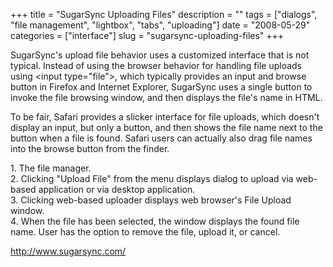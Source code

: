 +++
title = "SugarSync Uploading Files"
description = ""
tags = ["dialogs", "file management", "lightbox", "tabs", "uploading"]
date = "2008-05-29"
categories = ["interface"]
slug = "sugarsync-uploading-files"
+++


<p>SugarSync's upload file behavior uses a customized interface that is not typical. Instead of using the browser behavior for handling file uploads using &lt;input type="file"&gt;, which typically provides an input and browse button in Firefox and Internet Explorer, SugarSync uses a single button to invoke the file browsing window, and then displays the file's name in HTML. </p>
<p>To be fair, Safari provides a slicker interface for file uploads, which doesn't display an input, but only a button, and then shows the file name next to the button when a file is found. Safari users can actually also drag file names into the browse button from the finder.</p>
<div id="screens-full" class="clear"><div class="caption">1. The file manager.</div><div class="fullimg clear"><a href="http://media.konigi.com/interface/sugarsync-upload-file-1.png" class="group" rel="group" title="1. The file manager."><img src="http://media.konigi.com/interface/sugarsync-upload-file-1.png" alt="" class="img-responsive"></a></div></div><div id="screens-full" class="clear"><div class="caption">2. Clicking &quot;Upload File&quot; from the menu displays dialog to upload via web-based application or via desktop application. </div><div class="fullimg clear"><a href="http://media.konigi.com/interface/sugarsync-upload-file-2.png" class="group" rel="group" title="2. Clicking &quot;Upload File&quot; from the menu displays dialog to upload via web-based applicatio..."><img src="http://media.konigi.com/interface/sugarsync-upload-file-2.png" alt="" class="img-responsive"></a></div></div><div id="screens-full" class="clear"><div class="caption">3. Clicking web-based uploader displays web browser's File Upload window.</div><div class="fullimg clear"><a href="http://media.konigi.com/interface/sugarsync-upload-file-3.png" class="group" rel="group" title="3. Clicking web-based uploader displays web browser's File Upload window."><img src="http://media.konigi.com/interface/sugarsync-upload-file-3.png" alt="" class="img-responsive"></a></div></div><div id="screens-full" class="clear"><div class="caption">4. When the file has been selected, the window displays the found file name. User has the option to remove the file, upload it, or cancel.</div><div class="fullimg clear"><a href="http://media.konigi.com/interface/sugarsync-upload-file-4.png" class="group" rel="group" title="4. When the file has been selected, the window displays the found file name. User has the option to ..."><img src="http://media.konigi.com/interface/sugarsync-upload-file-4.png" alt="" class="img-responsive"></a></div></div>        
<p><a href="http://www.sugarsync.com/">http://www.sugarsync.com/</a></p>


